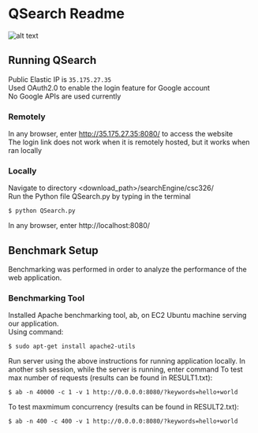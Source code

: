 QSearch Readme
====================

![alt text](https://drive.google.com/file/d/1hNIiESrXDwDEn3CJS-16BYJVr494dWSX/view?usp=sharing)

Running QSearch
-----------------------------

Public Elastic IP is ``35.175.27.35`` <br/>
Used OAuth2.0 to enable the login feature for Google account <br/>
No Google APIs are used currently <br/>

### Remotely

In any browser, enter http://35.175.27.35:8080/ to access the website <br/>
The login link does not work when it is remotely hosted, but it works when ran locally <br/>

### Locally

Navigate to directory <download_path>/searchEngine/csc326/ <br/>
Run the Python file QSearch.py by typing in the terminal <br/>

```
$ python QSearch.py
```
In any browser, enter http://localhost:8080/ <br/>

Benchmark Setup
-----------------------------

Benchmarking was performed in order to analyze the performance of the web application. <br/>

### Benchmarking Tool

Installed Apache benchmarking tool, ab, on EC2 Ubuntu machine serving our application. <br/>
Using command: <br/>

```
$ sudo apt-get install apache2-utils
```

Run server using the above instructions for running application locally.
In another ssh session, while the server is running, enter command
To test max number of requests (results can be found in RESULT1.txt):

```
$ ab -n 40000 -c 1 -v 1 http://0.0.0.0:8080/?keywords=hello+world
```

To test maxmimum concurrency (results can be found in RESULT2.txt):
```
$ ab -n 400 -c 400 -v 1 http://0.0.0.0:8080/?keywords=hello+world
```
